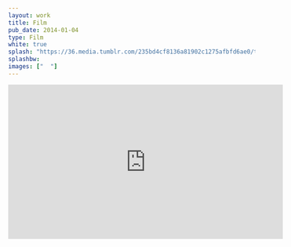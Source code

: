 ```yaml
---
layout: work
title: Film
pub_date: 2014-01-04
type: Film
white: true
splash: "https://36.media.tumblr.com/235bd4cf8136a81902c1275afbfd6ae0/tumblr_nooder3G3j1snf70wo1_540.png"
splashbw: 
images: ["  "]
---
```

<iframe width="560" height="315" src="https://www.youtube.com/embed/2tmaRIrssMg" frameborder="0" allowfullscreen></iframe>

